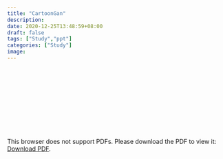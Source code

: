 ```yaml
---
title: "CartoonGan"
description: 
date: 2020-12-25T13:48:59+08:00
draft: false
tags: ["Study","ppt"]
categories: ["Study"]
image:
---
```

<object data="/pdf/CartoonPDF.pdf" type="application/pdf" width="700px" height="700px">
    <embed src="http://yoursite.com/the.pdf">
        <p>This browser does not support PDFs. Please download the PDF to view it: <a href="http://yoursite.com/the.pdf">Download PDF</a>.</p>
    </embed>
</object>
